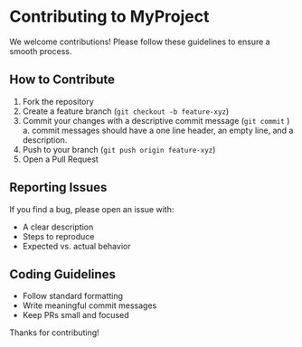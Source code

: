 # Contributing to MyProject

We welcome contributions! Please follow these guidelines to ensure a smooth process.

## How to Contribute
1. Fork the repository
2. Create a feature branch (`git checkout -b feature-xyz`)
3. Commit your changes with a descriptive commit message (`git commit` )
   a. commit messages should have a one line header, an empty line, and a description.
4. Push to your branch (`git push origin feature-xyz`)
5. Open a Pull Request

## Reporting Issues
If you find a bug, please open an issue with:
- A clear description
- Steps to reproduce
- Expected vs. actual behavior

## Coding Guidelines
- Follow standard formatting
- Write meaningful commit messages
- Keep PRs small and focused

Thanks for contributing!